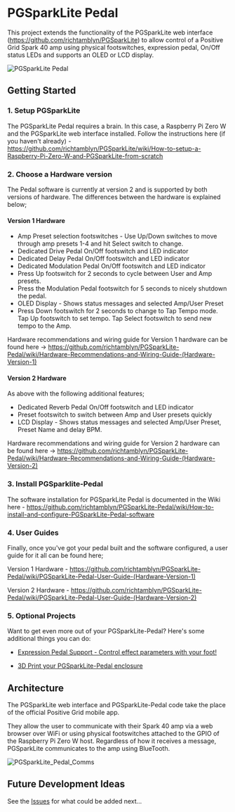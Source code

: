 # PGSparkLite Pedal

This project extends the functionality of the PGSparkLite web interface (https://github.com/richtamblyn/PGSparkLite) to allow control of a Positive Grid Spark 40 amp using physical footswitches, expression pedal, On/Off status LEDs and supports an OLED or LCD display.

![PGSparkLite Pedal](https://raw.githubusercontent.com/wiki/richtamblyn/PGSparkLite-Pedal/assets/images/PGSparkLite_v3_Hardware.jpg)

## Getting Started

### 1. Setup PGSparkLite
The PGSparkLite Pedal requires a brain. In this case, a Raspberry Pi Zero W and the PGSparkLite web interface installed. Follow the instructions here (if you haven't already) - https://github.com/richtamblyn/PGSparkLite/wiki/How-to-setup-a-Raspberry-Pi-Zero-W-and-PGSparkLite-from-scratch

### 2. Choose a Hardware version
The Pedal software is currently at version 2 and is supported by both versions of hardware. The differences between the hardware is explained below;

#### Version 1 Hardware

- Amp Preset selection footswitches - Use Up/Down switches to move through amp presets 1-4 and hit Select switch to change.
- Dedicated Drive Pedal On/Off footswitch and LED indicator
- Dedicated Delay Pedal On/Off footswitch and LED indicator
- Dedicated Modulation Pedal On/Off footswitch and LED indicator
- Press Up footswitch for 2 seconds to cycle between User and Amp presets.
- Press the Modulation Pedal footswitch for 5 seconds to nicely shutdown the pedal.
- OLED Display - Shows status messages and selected Amp/User Preset
- Press Down footswitch for 2 seconds to change to Tap Tempo mode. Tap Up footswitch to set tempo. Tap Select footswitch to send new tempo to the Amp.

Hardware recommendations and wiring guide for Version 1 hardware can be found here -> https://github.com/richtamblyn/PGSparkLite-Pedal/wiki/Hardware-Recommendations-and-Wiring-Guide-(Hardware-Version-1)

#### Version 2 Hardware

As above with the following additional features;

- Dedicated Reverb Pedal On/Off footswitch and LED indicator
- Preset footswitch to switch between Amp and User presets quickly
- LCD Display - Shows status messages and selected Amp/User Preset, Preset Name and delay BPM.

Hardware recommendations and wiring guide for Version 2 hardware can be found here -> https://github.com/richtamblyn/PGSparkLite-Pedal/wiki/Hardware-Recommendations-and-Wiring-Guide-(Hardware-Version-2)

### 3. Install PGSparklite-Pedal

The software installation for PGSparkLite Pedal is documented in the Wiki here - https://github.com/richtamblyn/PGSparkLite-Pedal/wiki/How-to-install-and-configure-PGSparkLite-Pedal-software

### 4. User Guides

Finally, once you've got your pedal built and the software configured, a user guide for it all can be found here; 

Version 1 Hardware - https://github.com/richtamblyn/PGSparkLite-Pedal/wiki/PGSparkLite-Pedal-User-Guide-(Hardware-Version-1)

Version 2 Hardware - https://github.com/richtamblyn/PGSparkLite-Pedal/wiki/PGSparkLite-Pedal-User-Guide-(Hardware-Version-2)

### 5. Optional Projects

Want to get even more out of your PGSparkLite-Pedal? Here's some additional things you can do:

-   [Expression Pedal Support - Control effect parameters with your foot!](https://github.com/richtamblyn/PGSparkLite-Pedal/wiki/Expression-Pedal-Support-(Optional))

-   [3D Print your PGSparkLite-Pedal enclosure](https://github.com/richtamblyn/PGSparkLite-Pedal/wiki/3D-Print-your-PGSparkLite-Pedal-enclosure)

## Architecture

The PGSparkLite web interface and PGSparkLite-Pedal code take the place of the official Positive Grid mobile app. 

They allow the user to communicate with their Spark 40 amp via a web browser over WiFi or using physical footswitches attached to the GPIO of the Raspberry Pi Zero W host. Regardless of how it receives a message, PGSparkLite communicates to the amp using BlueTooth.

![PGSparkLite_Pedal_Comms](https://richtamblyn.co.uk/wp-content/uploads/2021/03/Pedal_Architecture.jpg)

## Future Development Ideas

See the [Issues](https://github.com/richtamblyn/PGSparkLite-Pedal/issues) for what could be added next...
